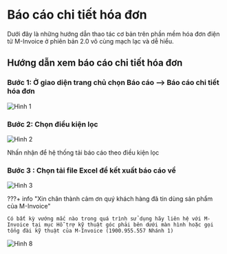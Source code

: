 # **Báo cáo chi tiết hóa đơn**

Dưới đây là những hướng dẫn thao tác cơ bản trên phần mềm hóa đơn điện tử M-Invoice ở phiên bản 2.0 vô cùng mạch lạc và dễ hiểu.

## **Hướng dẫn xem báo cáo chi tiết hóa đơn**

### Bước 1: Ở giao diện trang chủ chọn Báo cáo --> Báo cáo chi tiết hóa đơn

![Hình 1](../../assets/images/invoice2/2.0_baoCaoChiTiet_1.png)

### Bước 2: Chọn điều kiện lọc

![Hình 2](../../assets/images/invoice2/2.0_baoCaoChiTiet_2.png)

Nhấn nhận để hệ thống tải báo cáo theo điều kiện lọc

### Bước 3 : Chọn tải file Excel để kết xuất báo cáo về

![Hình 3](../../assets/images/invoice2/2.0_baoCaoChiTiet_3.png)

???+ info "Xin chân thành cảm ơn quý khách hàng đã tin dùng sản phẩm của M-Invoice"

    Có bất kỳ vướng mắc nào trong quá trình sử dụng hãy liên hệ với M-Invoice tại mục Hỗ trợ kỹ thuật góc phải bên dưới màn hình hoặc gọi tổng đài kỹ thuật của M-Invoice (1900.955.557 Nhánh 1)

![Hình 8](../../assets/images/invoice2/hotro.png)
